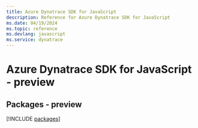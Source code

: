 ```yaml
---
title: Azure Dynatrace SDK for JavaScript
description: Reference for Azure Dynatrace SDK for JavaScript
ms.date: 04/19/2024
ms.topic: reference
ms.devlang: javascript
ms.service: dynatrace
---
```

# Azure Dynatrace SDK for JavaScript - preview
## Packages - preview
[!INCLUDE [packages](dynatrace-index.md)]